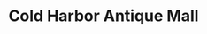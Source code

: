 ---
title: "Cold Harbor Antique Mall"
url: /mechanicsville/cold-harbor-antique-mall/
shop: antiques
---